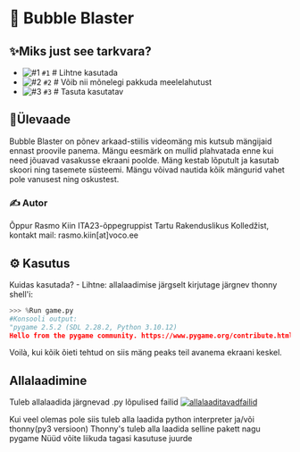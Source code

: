 #  💾 Bubble Blaster

## ✨Miks just see tarkvara?
- ![#1](https://www.iconsdb.com/icons/download/color/f03c15/circle-16.png) `#1` # Lihtne kasutada
- ![#2](https://www.iconsdb.com/icons/download/color/f03c15/circle-16.png) `#2` # Võib nii mõnelegi pakkuda meelelahutust
- ![#3](https://www.iconsdb.com/icons/download/color/f03c15/circle-16.png) `#3` # Tasuta kasutatav

##  📃Ülevaade
Bubble Blaster on põnev arkaad-stiilis videomäng mis kutsub mängijaid ennast proovile panema. Mängu eesmärk on mullid plahvatada enne kui need jõuavad vasakusse ekraani poolde. Mäng kestab lõputult ja kasutab skoori ning tasemete süsteemi. Mängu võivad nautida kõik mängurid vahet pole vanusest ning oskustest.
 

### ✍ Autor 

Õppur Rasmo Kiin ITA23-õppegruppist Tartu Rakenduslikus Kolledžist, kontakt mail: rasmo.kiin[at]voco.ee

## ⚙ Kasutus
Kuidas kasutada? -
Lihtne: 
allalaadimise järgselt kirjutage järgnev thonny shell'i:
```py
>>> %Run game.py
#Konsooli output:
"pygame 2.5.2 (SDL 2.28.2, Python 3.10.12)
Hello from the pygame community. https://www.pygame.org/contribute.html"
```

Voilà, kui kõik õieti tehtud on siis mäng peaks teil avanema ekraani keskel.

##  Allalaadimine

Tuleb allalaadida järgnevad .py lõpulised failid
<a href="https://imgbb.com/"><img src="https://i.ibb.co/5T9ZPMn/allalaaditavadfailid.png" alt="allalaaditavadfailid" border="0"></a>

Kui veel olemas pole siis tuleb alla laadida python interpreter ja/või thonny(py3 versioon)
Thonny's tuleb alla laadida selline pakett nagu pygame
Nüüd võite liikuda tagasi kasutuse juurde
